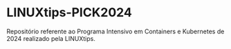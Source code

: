 # LINUXtips-PICK2024
Repositório referente ao Programa Intensivo em Containers e Kubernetes de 2024 realizado pela LINUXtips.
